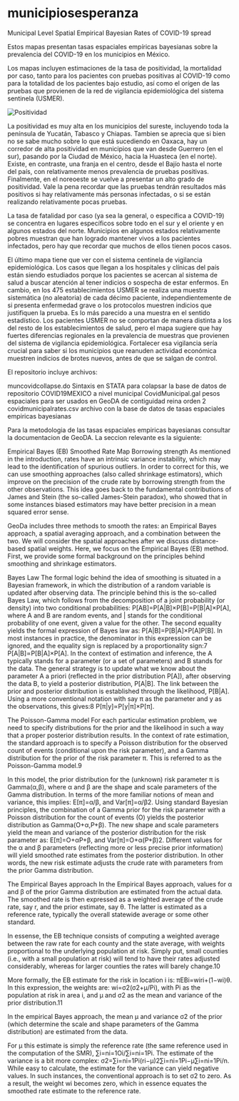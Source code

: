 # municipiosesperanza
Municipal Level Spatial Empirical Bayesian Rates of COVID-19 spread

Estos mapas presentan tasas espaciales empíricas bayesianas sobre la prevalencia del COVID-19 en los municipios en México.

Los mapas incluyen estimaciones de la tasa de positividad, la mortalidad por caso, tanto para los pacientes con pruebas positivas al COVID-19 como para la totalidad de los pacientes bajo estudio, así como el orígen de las pruebas que provienen de la red de vigilancia epidemiológica del sistema sentinela (USMER).

![Positividad](https://github.com/adiazcayeros/municipiosesperanza/Positividad.jpg)

La positividad es muy alta en los municipios del sureste, incluyendo toda la península de Yucatán, Tabasco y Chiapas. Tambien se aprecia que si bien no se sabe mucho sobre lo que está sucediendo en Oaxaca, hay un corredor de alta positividad en municipios que van desde Guerrero (en el sur), pasando por la Ciudad de México, hacia la Huasteca (en el norte). Existe, en contraste, una franja en el centro, desde el Bajío hasta el norte del país, con relativamente menos prevalencia de pruebas positivas. Finalmente, en el noreoeste se vuelve a presentar un alto grado de positividad. Vale la pena recordar que las pruebas tendrán resultados más positivos si hay relativamente más personas infectadas, o si se están realizando relativamente pocas pruebas. 

La tasa de fatalidad por caso (ya sea la general, o específica a COVID-19) se concentra en lugares específicos sobre todo en el sur y el oriente y en algunos estados del norte. Municipios en algunos estados relativamente pobres muestran que han logrado mantener vivos a los pacientes infectados, pero hay que recordar que muchos de ellos tienen pocos casos. 

El último mapa tiene que ver con el sistema centinela de vigilancia epidemiológica. Los casos que llegan a los hospitales y clínicas del país están siendo estudiados porque los pacientes se acercan al sistema de salud a buscar atención al tener indicios o sospecha de estar enfermos. En cambio, en los 475 establecimientos USMER se realiza una muestra sistemática (no aleatoria) de cada décimo paciente, independientemente de si presenta enfermedad grave o los protocolos muestren indicios que justifiquen la prueba. Es lo más parecido a una muestra en el sentido estadístico. Los pacientes USMER no se comportan de manera distinta a los del resto de los establecimientos de salud, pero el mapa sugiere que hay fuertes diferencias regionales en la prevalencia de muestras que provienen del sistema de vigilancia epidemiológica. Fortalecer esa vigilancia sería crucial para saber si los municipios que reanuden actividad económica muestren indicios de brotes nuevos, antes de que se salgan de control. 

El repositorio incluye archivos:

muncovidcollapse.do Sintaxis en STATA para colapsar la base de datos de repositorio COVID19MEXICO a nivel municipal
CovidMunicipal.gal pesos espaciales para ser usados en GeoDA de contiguidad reina orden 2
covidmunicipalrates.csv archivo con la base de datos de tasas espaciales empiricas bayesianas

Para la metodologia de las tasas espaciales empiricas bayesianas consultar la documentacion de GeoDA. La seccion relevante es la siguiente:

Empirical Bayes (EB) Smoothed Rate Map
Borrowing strength
As mentioned in the introduction, rates have an intrinsic variance instability, which may lead to the identification of spurious outliers. In order to correct for this, we can use smoothing approaches (also called shrinkage estimators), which improve on the precision of the crude rate by borrowing strength from the other observations. This idea goes back to the fundamental contributions of James and Stein (the so-called James-Stein paradox), who showed that in some instances biased estimators may have better precision in a mean squared error sense.

GeoDa includes three methods to smooth the rates: an Empirical Bayes approach, a spatial averaging approach, and a combination between the two. We will consider the spatial approaches after we discuss distance-based spatial weights. Here, we focus on the Empirical Bayes (EB) method. First, we provide some formal background on the principles behind smoothing and shrinkage estimators.

Bayes Law
The formal logic behind the idea of smoothing is situated in a Bayesian framework, in which the distribution of a random variable is updated after observing data. The principle behind this is the so-called Bayes Law, which follows from the decomposition of a joint probability (or density) into two conditional probabilities:
P[AB]=P[A|B]×P[B]=P[B|A]×P[A],
where A and B are random events, and | stands for the conditional probability of one event, given a value for the other. The second equality yields the formal expression of Bayes law as:
P[A|B]=P[B|A]×P[A]P[B].
In most instances in practice, the denominator in this expression can be ignored, and the equality sign is replaced by a proportionality sign:7
P[A|B]∝P[B|A]×P[A].
In the context of estimation and inference, the A typically stands for a parameter (or a set of parameters) and B stands for the data. The general strategy is to update what we know about the parameter A a priori (reflected in the prior distribution P[A]), after observing the data B, to yield a posterior distribution, P[A|B]. The link between the prior and posterior distribution is established through the likelihood, P[B|A]. Using a more conventional notation with say π as the parameter and y as the observations, this gives:8
P[π|y]∝P[y|π]×P[π].

The Poisson-Gamma model
For each particular estimation problem, we need to specify distributions for the prior and the likelihood in such a way that a proper posterior distribution results. In the context of rate estimation, the standard approach is to specify a Poisson distribution for the observed count of events (conditional upon the risk parameter), and a Gamma distribution for the prior of the risk parameter π. This is referred to as the Poisson-Gamma model.9

In this model, the prior distribution for the (unknown) risk parameter π is Gamma(α,β), where α and β are the shape and scale parameters of the Gamma distribution. In terms of the more familiar notions of mean and variance, this implies:
E[π]=α/β,
and
Var[π]=α/β2.
Using standard Bayesian principles, the combination of a Gamma prior for the risk parameter with a Poisson distribution for the count of events (O) yields the posterior distribution as Gamma(O+α,P+β). The new shape and scale parameters yield the mean and variance of the posterior distribution for the risk parameter as:
E[π]=O+αP+β,
and
Var[π]=O+α(P+β)2.
Different values for the α and β parameters (reflecting more or less precise prior information) will yield smoothed rate estimates from the posterior distribution. In other words, the new risk estimate adjusts the crude rate with parameters from the prior Gamma distribution.

The Empirical Bayes approach
In the Empirical Bayes approach, values for α and β of the prior Gamma distribution are estimated from the actual data. The smoothed rate is then expressed as a weighted average of the crude rate, say r, and the prior estimate, say θ. The latter is estimated as a reference rate, typically the overall statewide average or some other standard.

In essense, the EB technique consists of computing a weighted average between the raw rate for each county and the state average, with weights proportional to the underlying population at risk. Simply put, small counties (i.e., with a small population at risk) will tend to have their rates adjusted considerably, whereas for larger counties the rates will barely change.10

More formally, the EB estimate for the risk in location i is:
πEBi=wiri+(1−wi)θ.
In this expression, the weights are:
wi=σ2(σ2+μ/Pi),
with Pi as the population at risk in area i, and μ and σ2 as the mean and variance of the prior distribution.11

In the empirical Bayes approach, the mean μ and variance σ2 of the prior (which determine the scale and shape parameters of the Gamma distribution) are estimated from the data.

For μ this estimate is simply the reference rate (the same reference used in the computation of the SMR), ∑i=ni=1Oi/∑i=ni=1Pi. The estimate of the variance is a bit more complex:
σ2=∑i=ni=1Pi(ri−μ)2∑i=ni=1Pi−μ∑i=ni=1Pi/n.
While easy to calculate, the estimate for the variance can yield negative values. In such instances, the conventional approach is to set σ2 to zero. As a result, the weight wi becomes zero, which in essence equates the smoothed rate estimate to the reference rate.
